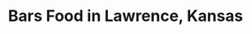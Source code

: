 ---
active: true
aliases:
- bar
- beer
- cocktails
- cocktails beer
- cocktails & beer
description: Bars restaurants offering curbside, takeout, and delivery food in Lawrence,
  Kansas
name: Bars
redirect_from:
- /cuisines/bar/
- /cuisines/beer/
- /cuisines/cocktails/
- /cuisines/cocktails-beer/
- /cuisines/cocktails-beer/
sitemap: true
slug: bars
title: Bars Food in Lawrence, Kansas
---